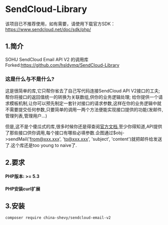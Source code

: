 # SendCloud-Library

该项目已不推荐使用，如有需要，请使用下载官方SDK：https://www.sendcloud.net/doc/sdk/php/

## 1.简介
SOHU SendCloud Email API V2 的调用库
Forked:https://github.com/hsldymq/SendCloud-Library

### 这是什么与不是什么?
这是很简单的库,它只帮你省去了自己写代码连接SendCloud API V2接口的工夫; 帮你将接口的返回值统一的转换为关联数组,供你的业务逻辑处理; 给你提供一个请求模板机制,让你可以预先制定一套针对接口的请求参数,这样在你的业务逻辑中就不需要提交任何参数,只要简单的调用一两个方法便能实现接口提供的功能(发邮件,管理列表,管理用户...)

但是,这不是个傻瓜式的库,很多时候你还是得查阅[官方文档](https://www.sendcloud.net/doc/product_email/quickin),至少你得知道,API提供了那些接口供你调用,每个接口有哪些必填参数.企图通过$obj->sendMail('from@xxx.xxx', 'to@xxx.xxx', 'subject', 'content')就把邮件给发送了.这个库还是too young to naive了.

## 2.要求
#### PHP版本: >= 5.3
#### PHP安装curl扩展

## 3.安装
```
composer require china-shevy/sendcloud-email-v2
```
